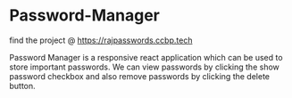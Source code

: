 # Password-Manager

find the project @ https://rajpasswords.ccbp.tech

Password Manager is a responsive react application which can be used to store important passwords. 
We can view passwords by clicking the show password checkbox and also remove passwords by clicking the delete button.
